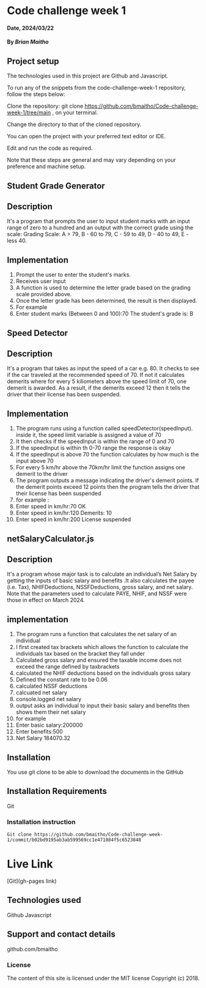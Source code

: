 # Code challenge week 1

#### Date, 2024/03/22

#### By *Brian Maitho*
## Project setup
The technologies used in this project are Github and Javascript.

To run any of the snippets from the code-challenge-week-1 repository, follow the steps below:

Clone the repository: git clone https://github.com/bmaitho/Code-challenge-week-1/tree/main , on your terminal.

Change the directory to that of the cloned repository.

You can open the project with your preferred text editor or IDE.

Edit and run the code as required.

Note that these steps are general and may vary depending on your preference and machine setup.


## Student Grade Generator
## Description
It's a program that prompts the user to input student marks with an input range of zero to a hundred and an output with the correct grade using the scale: Grading Scale: A > 79, B - 60 to 79, C - 59 to 49, D - 40 to 49, E - less 40.

## Implementation 
1. Prompt the user to enter the student's marks.
2. Receives user input 
3. A function is used to determine the letter grade based on the grading scale provided above.
4. Once the letter grade has been determined, the result is then displayed.
5. For example
6. Enter student marks (Between 0 and 100):70
The student's grade is: B

## Speed Detector 
## Description
It's a program that takes as input the speed of a car e.g. 80. It checks to see if the car traveled at the recommended speed of 70. If not it calculates demerits where for every 5 kiliometers above the speed limit of 70, one demerit is awarded. As a result, if the demerits exceed 12 then it tells the driver that their license has been suspended.

## Implementation
1. The program runs using a function called speedDetector(speedInput). inside it, the speed limit variable is assigned a value of 70 
2. It then checks if the speedInput is within the range of 0 and 70 
3. If the speedInput is within th 0-70 range the response is okay 
4. If the speedInput is above 70 the function calculates by how much is the input above 70 
5. For every 5 km/hr above the 70km/hr limit the function assigns one demerit to the driver 
6. The program outputs a message indicating the driver's demerit points. If the demerit points exceed 12 points then the program tells the driver that their license has been suspended
7. for example : 
8. Enter speed in km/hr:70
OK
9. Enter speed in km/hr:120
Demerits: 10
10. Enter speed in km/hr:200
License suspended

## netSalaryCalculator.js
## Description
It's a program whose major task is to calculate an individual’s Net Salary by getting the inputs of basic salary and benefits .It also calculates the payee (i.e. Tax), NHIFDeductions, NSSFDeductions, gross salary, and net salary. 
Note that the parameters used to calculate PAYE, NHIF, and NSSF were those in effect on March 2024.
## implementation
1. The program runs a function that calculates the net salary of an individual 
2. I first created tax brackets which allows the function to calculate the individuals tax based on the bracket they fall under 
3. Calculated gross salary and ensured the taxable income does not exceed the range defined by taxbrackets
4. calculated the NHIF deductions based on the individuals gross salary 
5. Defined the constant rate to be 0.06
6. calculated NSSF deductions
7. calcuated net salary 
8. console.logged net salary 
9. output asks an individual to input their basic salary and benefits then shows them their net salary  
10. for example 
11. Enter basic salary:200000
12. Enter benefits:500
13. Net Salary 184070.32
## Installation

You use git clone to be able to download the documents in the GitHub

## Installation Requirements
Git

### Installation instruction
```
Git clone https://github.com/bmaitho/Code-challenge-week-1/commit/b02bd9195ab3ab599569cc1e471084f5c6523848

```

# Live Link
[Git](gh-pages link)

## Technologies used
Github
Javascript

## Support and contact details
github.com/bmaitho

### License
The content of this site is licensed under the MIT license
Copyright (c) 2018.
